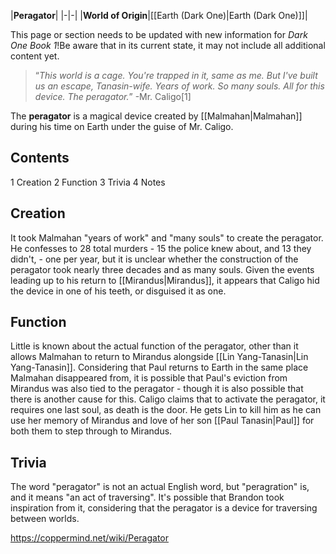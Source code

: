 |**Peragator**|
|-|-|
|**World of Origin**|[[Earth (Dark One)\|Earth (Dark One)]]|

This page or section needs to be updated with new information for *Dark One Book 1*!Be aware that in its current state, it may not include all additional content yet.

>“*This world is a cage. You're trapped in it, same as me. But I've built us an escape, Tanasin-wife. Years of work. So many souls. All for this device. The peragator.*”
\-Mr. Caligo[1]


The **peragator** is a magical device created by [[Malmahan\|Malmahan]] during his time on Earth under the guise of Mr. Caligo.

## Contents

1 Creation
2 Function
3 Trivia
4 Notes


## Creation
It took Malmahan "years of work" and "many souls" to create the peragator. He confesses to 28 total murders - 15 the police knew about, and 13 they didn't, - one per year, but it is unclear whether the construction of the peragator took nearly three decades and as many souls. Given the events leading up to his return to [[Mirandus\|Mirandus]], it appears that Caligo hid the device in one of his teeth, or disguised it as one.

## Function
Little is known about the actual function of the peragator, other than it allows Malmahan to return to Mirandus alongside [[Lin Yang-Tanasin\|Lin Yang-Tanasin]]. Considering that Paul returns to Earth in the same place Malmahan disappeared from, it is possible that Paul's eviction from Mirandus was also tied to the peragator - though it is also possible that there is another cause for this.
Caligo claims that to activate the peragator, it requires one last soul, as death is the door. He gets Lin to kill him as he can use her memory of Mirandus and love of her son [[Paul Tanasin\|Paul]] for both them to step through to Mirandus.

## Trivia
The word "peragator" is not an actual English word, but "peragration" is, and it means "an act of traversing". It's possible that Brandon took inspiration from it, considering that the peragator is a device for traversing between worlds.


https://coppermind.net/wiki/Peragator